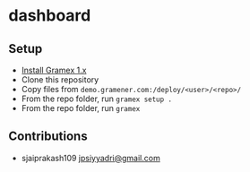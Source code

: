 # dashboard

## Setup

- [Install Gramex 1.x](https://learn.gramener.com/guide/install/)
- Clone this repository
- Copy files from `demo.gramener.com:/deploy/<user>/<repo>/`
- From the repo folder, run `gramex setup .`
- From the repo folder, run `gramex`

## Contributions

- sjaiprakash109 <jpsiyyadri@gmail.com>
